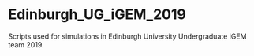 # Edinburgh_UG_iGEM_2019
Scripts used for simulations in Edinburgh University Undergraduate iGEM team 2019.
